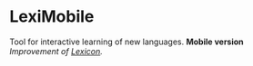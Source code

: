 # LexiMobile
Tool for interactive learning of new languages. **Mobile version**  
*Improvement of [Lexicon](https://github.com/ASV44/Lexicon).*
